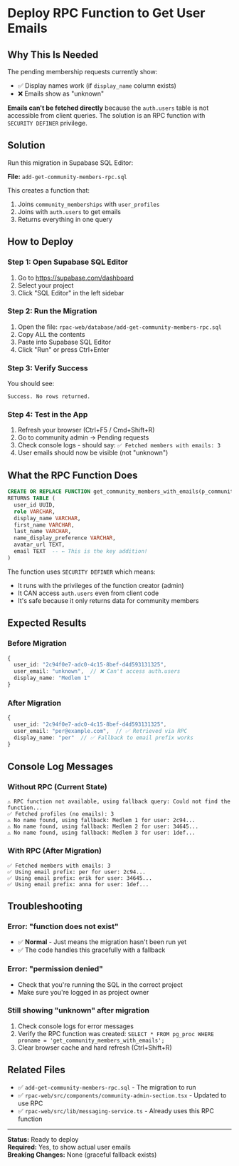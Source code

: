 # Deploy RPC Function to Get User Emails

## Why This Is Needed

The pending membership requests currently show:
- ✅ Display names work (if `display_name` column exists)
- ❌ Emails show as "unknown"

**Emails can't be fetched directly** because the `auth.users` table is not accessible from client queries. The solution is an RPC function with `SECURITY DEFINER` privilege.

## Solution

Run this migration in Supabase SQL Editor:

**File:** `add-get-community-members-rpc.sql`

This creates a function that:
1. Joins `community_memberships` with `user_profiles`
2. Joins with `auth.users` to get emails
3. Returns everything in one query

## How to Deploy

### Step 1: Open Supabase SQL Editor
1. Go to https://supabase.com/dashboard
2. Select your project
3. Click "SQL Editor" in the left sidebar

### Step 2: Run the Migration
1. Open the file: `rpac-web/database/add-get-community-members-rpc.sql`
2. Copy ALL the contents
3. Paste into Supabase SQL Editor
4. Click "Run" or press Ctrl+Enter

### Step 3: Verify Success
You should see:
```
Success. No rows returned.
```

### Step 4: Test in the App
1. Refresh your browser (Ctrl+F5 / Cmd+Shift+R)
2. Go to community admin → Pending requests
3. Check console logs - should say: `✅ Fetched members with emails: 3`
4. User emails should now be visible (not "unknown")

## What the RPC Function Does

```sql
CREATE OR REPLACE FUNCTION get_community_members_with_emails(p_community_id UUID)
RETURNS TABLE (
  user_id UUID,
  role VARCHAR,
  display_name VARCHAR,
  first_name VARCHAR,
  last_name VARCHAR,
  name_display_preference VARCHAR,
  avatar_url TEXT,
  email TEXT  -- ← This is the key addition!
)
```

The function uses `SECURITY DEFINER` which means:
- It runs with the privileges of the function creator (admin)
- It CAN access `auth.users` even from client code
- It's safe because it only returns data for community members

## Expected Results

### Before Migration
```typescript
{
  user_id: "2c94f0e7-adc0-4c15-8bef-d4d593131325",
  user_email: "unknown",  // ❌ Can't access auth.users
  display_name: "Medlem 1"
}
```

### After Migration
```typescript
{
  user_id: "2c94f0e7-adc0-4c15-8bef-d4d593131325",
  user_email: "per@example.com",  // ✅ Retrieved via RPC
  display_name: "per"  // ✅ Fallback to email prefix works
}
```

## Console Log Messages

### Without RPC (Current State)
```
⚠️ RPC function not available, using fallback query: Could not find the function...
✅ Fetched profiles (no emails): 3
⚠️ No name found, using fallback: Medlem 1 for user: 2c94...
⚠️ No name found, using fallback: Medlem 2 for user: 34645...
⚠️ No name found, using fallback: Medlem 3 for user: 1def...
```

### With RPC (After Migration)
```
✅ Fetched members with emails: 3
✅ Using email prefix: per for user: 2c94...
✅ Using email prefix: erik for user: 34645...
✅ Using email prefix: anna for user: 1def...
```

## Troubleshooting

### Error: "function does not exist"
- ✅ **Normal** - Just means the migration hasn't been run yet
- ✅ The code handles this gracefully with a fallback

### Error: "permission denied"
- Check that you're running the SQL in the correct project
- Make sure you're logged in as project owner

### Still showing "unknown" after migration
1. Check console logs for error messages
2. Verify the RPC function was created: `SELECT * FROM pg_proc WHERE proname = 'get_community_members_with_emails';`
3. Clear browser cache and hard refresh (Ctrl+Shift+R)

## Related Files

- ✅ `add-get-community-members-rpc.sql` - The migration to run
- ✅ `rpac-web/src/components/community-admin-section.tsx` - Updated to use RPC
- ✅ `rpac-web/src/lib/messaging-service.ts` - Already uses this RPC function

---

**Status:** Ready to deploy  
**Required:** Yes, to show actual user emails  
**Breaking Changes:** None (graceful fallback exists)

